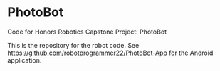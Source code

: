# PhotoBot
Code for Honors Robotics Capstone Project: PhotoBot

This is the repository for the robot code. See https://github.com/robotprogrammer22/PhotoBot-App for the Android application.
